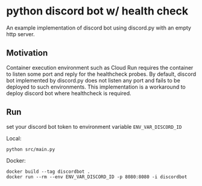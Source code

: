 # python discord bot w/ health check
An example implementation of discord bot using discord.py with an empty http server.

## Motivation
Container execution environment such as Cloud Run requires the container to listen some port and reply for the healthcheck probes.
By default, discord bot implemented by discord.py does not listen any port and fails to be deployed to such environments.
This implementation is a workaround to deploy discord bot where healthcheck is required.

## Run
set your discord bot token to environment variable `ENV_VAR_DISCORD_ID`

Local:
```
python src/main.py
```
Docker:
```
docker build --tag discordbot .
docker run --rm --env ENV_VAR_DISCORD_ID -p 8080:8080 -i discordbot
```